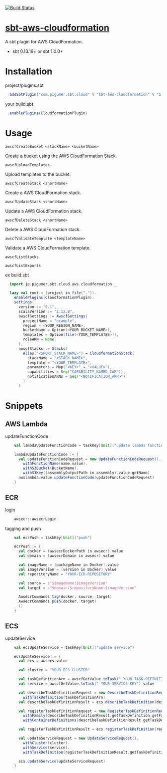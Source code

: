 [![Build Status](https://travis-ci.org/PigumerGroup/sbt-aws-cloudformation.svg?branch=master)](https://travis-ci.org/PigumerGroup/sbt-aws-cloudformation)

[sbt-aws-cloudformation](https://repo1.maven.org/maven2/com/pigumer/sbt/cloud/)
======================

A sbt plugin for AWS CloudFormation.

* sbt 0.13.16+ or sbt 1.0.0+

# Installation

project/plugins.sbt

```sbt
  addSbtPlugin("com.pigumer.sbt.cloud" % "sbt-aws-cloudformation" % "5.0.24")
```

your build.sbt

```sbt
  enablePlugins(CloudformationPlugin)
```

# Usage

``awscfCreateBucket <stackName> <bucketName>``

Create a bucket using the AWS CloudFormation Stack.

``awscfUploadTemplates``

Upload templates to the bucket.

``awscfCreateStack <shortName>``

Create a AWS CloudFormation stack.

``awscfUpdateStack <shortName>``

Update a AWS CloudFormation stack.

``awscfDeleteStack <shortName>``

Delete a AWS CloudFormation stack.

``awscfValidateTemplate <templateName>``

Validate a AWS CloudFormation template.

``awscfListStacks``

``awscfListExports``

ex build.sbt

```sbt
  import jp.pigumer.sbt.cloud.aws.cloudformation._

  lazy val root = (project in file(".")).
    enablePlugins(CloudformationPlugin).
    settings(
      version := "0.1",
      scalaVersion := "2.12.8",
      awscfSettings := AwscfSettings(
        projectName = "example",
        region = <YOUR_REGION_NAME>,
        bucketName = Option(<YOUR_BUCKET_NAME>),
        templates = Option(file(<YOUR_TEMPLATES>)),
        roleARN = None
      ),
      awscfStacks := Stacks(
        Alias("<SHORT_STACK_NAME>") → CloudformationStack(
          stackName = "<STACK_NAME>",
          template = "<YOUR_TEMPLATE>",
          parameters = Map("<KEY>" → "<VALUE>"),
          capabilities = Seq("CAPABILITY_NAMED_IAM")),
          notificationARNs = Seq("<NOTIFICATION_ARN>")
        )
      )
```

# Snippets

## AWS Lambda

updateFunctionCode

```sbt
    val lambdaUpdateFunctionCode = taskKey[Unit]("update lambda function code")

    lambdaUpdateFunctionCode := {
      val updateFunctionCodeRequest = new UpdateFunctionCodeRequest().
        withFunctionName(name.value).
        withS3Bucket(BucketName).
        withS3Key((assemblyOutputPath in assembly).value.getName)
      awslambda.value.updateFunctionCode(updateFunctionCodeRequest)
    }
```

## ECR

login

```sbt
    awsecr::awsecrLogin
```

tagging and push

```sbt
    val ecrPush = taskKey[Unit]("push")

    ecrPush := {
      val docker = (awsecrDockerPath in awsecr).value
      val domain = (awsecrDomain in awsecr).value

      val imageName = (packageName in Docker).value
      val imageVersion = (version in Docker).value
      val repositoryName = "YOUR-ECR-REPOSITORY"

      val source = s"$imageName:$imageVersion"
      val target = s"$domain/$repositoryName:$imageVersion"

      AwsecrCommands.tag(docker, source, target)
      AwsecrCommands.push(docker, target)
      ()
    }
```

## ECS

updateService

```sbt
    val ecsUpdateService = taskKey[Unit]("update service")

    ecsUpdateService := {
      val ecs = awsecs.value

      val cluster = "YOUR ECS CLUSTER"

      val taskDefinitionArn = awscfGetValue.toTask(" YOUR-TASK-DEFINITION-ARN-KEY").value
      val service = awscfGetValue.toTask(" YOUR-SERVICE-KEY").value

      val describeTaskDefinitionRequest = new DescribeTaskDefinitionRequest().
        withTaskDefinition(taskDefinitionArn)
      val describeTaskDefinitionResult = ecs.describeTaskDefinition(describeTaskDefinitionRequest)

      val registerTaskDefinitionRequest = new RegisterTaskDefinitionRequest().
        withFamily(describeTaskDefinitionResult.getTaskDefinition.getFamily).
        withContainerDefinitions(describeTaskDefinitionResult.getTaskDefinition.getContainerDefinitions)

      val registerTaskDefinitionResult = ecs.registerTaskDefinition(registerTaskDefinitionRequest)

      val updateServiceRequest = new UpdateServiceRequest().
        withCluster(cluster).
        withService(service).
        withTaskDefinition(registerTaskDefinitionResult.getTaskDefinition.getTaskDefinitionArn)

      ecs.updateService(updateServiceRequest)
    }
```

